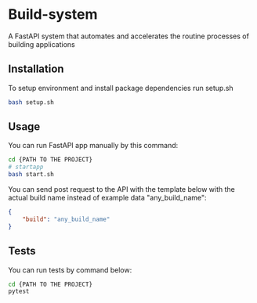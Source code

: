 # Build-system

A FastAPI system that automates and accelerates the routine processes of building applications

## Installation

To setup environment and install package dependencies run setup.sh

```bash
bash setup.sh
```

## Usage

You can run FastAPI app manually by this command:
```bash
cd {PATH TO THE PROJECT}
# startapp
bash start.sh
```
You can send post request to the API with the template below with the actual build name instead of example data "any_build_name":
```json
{
    "build": "any_build_name"
}
```

## Tests
You can run tests by command below:
```bash
cd {PATH TO THE PROJECT}
pytest
```